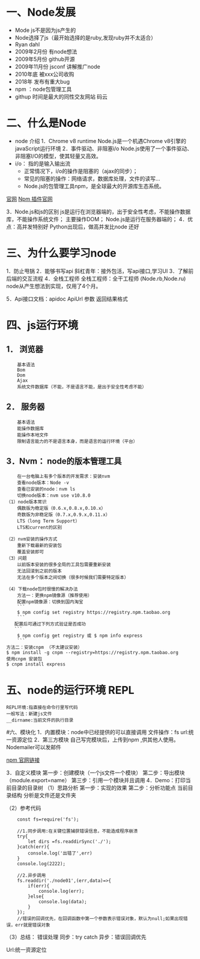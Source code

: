 
# 一、Node发展
   + Mode js不是因为js产生的
   + Node选择了js（最开始选择的是ruby,发现ruby并不太适合）
   +  Ryan dahl
   +  2009年2月份 有node想法
   +  2009年5月份 github开源
   +  2009年11月份 jsconf 讲解推广node
   +  2010年底 被xxx公司收购
   +  2018年 发布有重大bug
   +  npm ：node包管理工具
   +  githup 时间是最大的同性交友网站 码云

# 二、什么是Node
+ node 介绍
1．Chrome v8 runtime
     Node.js是一个机遇Chrome v8引擎的javaScript运行环境
2．事件驱动、非阻塞i/o
     Node.js使用了一个事件驱动、非阻塞I/O的模型，使其轻量又高效。
+ i/o： 指的是输入输出流
  + 正常情况下，i/o的操作是阻塞的（ajax的同步）；
  + 常见的阻塞的操作：网络请求，数据库处理，文件的读写...
  + Node.js的包管理工具npm，是全球最大的开源库生态系统。

[官网](http://nodejs.cn)
[Npm 插件官网](https://www.npmjs.com)

3．Node.js和js的区别
  js是运行在浏览器端的，出于安全性考虑，不能操作数据库，不能操作系统文件；
  主要操作DOM；
  Node.js是运行在服务器端的；
4．优点：高并发特别好
  Python出现后，做高并发比node 还好

# 三、为什么要学习node
 1．防止甩锅
 2．能够书写api
      斜杠青年：接外包活，写api接口,学习UI
 3．了解前后端的交互流程
 4．全栈工程师
      全栈工程师：全干工程师
      (Node.rb,Node.ru)
    node从产生想法到实现，仅用了4个月。

 5．Api接口文档：apidoc
             ApiUrl
             参数
             返回结果格式

# 四、js运行环境
## 1． 浏览器
        基本语法
        Bom
        Dom
        Ajax
        系统文件数据库（不能，不是语言不能，是出于安全性考虑不能）
## 2． 服务器
        基本语法
        能操作数据库
        能操作本地文件
        限制语言能力的不是语言本身，而是语言的运行环境（平台）
## 3．Nvm： node的版本管理工具
        在一台电脑上有多个版本的开发需求：安装nvm
        查看node版本：Node -v
        查看已安装的node：nvm ls
        切换node版本：nvm use v10.8.0
    （1）node版本常识
        偶数版为稳定版（0.6.x,0.8.x,0.10.x）
        奇数版为非稳定版（0.7.x,0.9.x,0.11.x）
        LTS（long Term Support）
        LTS和current的区别

    （2）nvm安装的操作方式
        重新下载最新的安装包
        覆盖安装即可
    （3）问题
        以前版本安装的很多全局的工具包需要重新安装
        无法回滚到之前的版本
        无法在多个版本之间切换（很多时候我们需要特定版本）

    （4）下载node包时很慢的解决办法
        方法一：更换npm镜像源（推荐使用）
        配置npm镜像源：切换到国内淘宝
        ```
        $ npm config set registry https://registry.npm.taobao.org
        ```
       配置后可通过下列方式验证是否成功
       ```
        $ npm config get registry 或 $ npm info express
        ```
    方法二：安装cnpm （不太建议安装）
    $ npm install -g cnpm --registry=https://registry.npm.taobao.org
    使用cnpm 安装包
    $ cnpm install express

# 五、node的运行环境 REPL
    REPL环境:指直接在命令行里写代码
    一般写法：新建js文件
    __dirname:当前文件的执行目录
#六、模块化
1．内置模块：node中已经提供的可以直接调用
    文件操作：fs
    url:统一资源定位
2．第三方模块
    自己写完模块后，上传到npm ,供其他人使用。
    Nodemailer可以发邮件

[npm 官网链接](https://www.npmjs.com)

3．自定义模块
    第一步：创建模块（一个js文件一个模块）
    第二步：导出模块（module.export=name）
    第三步：引用一个模块并且调用
4．Demo：打印当前目录的目录树
（1）思路分析
    第一步：实现的效果
    第二步：分析功能点
        当前目录结构
        分析是文件还是文件夹

（2）参考代码
```
    const fs=require('fs');

    //1.同步调用:在关键位置捕获错误信息，不能造成程序崩溃
    try{
        let dirs =fs.readdirSync('./');
    }catch(err){
        console.log('出错了',err)
    }
    console.log(2222);

    //2.异步调用
    fs.readdir('./node01',(err,data)=>{
        if(err){
            console.log(err);
        }else{
            console.log(data);
        }
    });
    //错误的回调优先，在回调函数中第一个参数表示错误对象，默认为null;如果出现错误，err就是错误对象
```

（3）总结：
    错误处理 同步：try catch 异步：错误回调优先

Url:统一资源定位
































